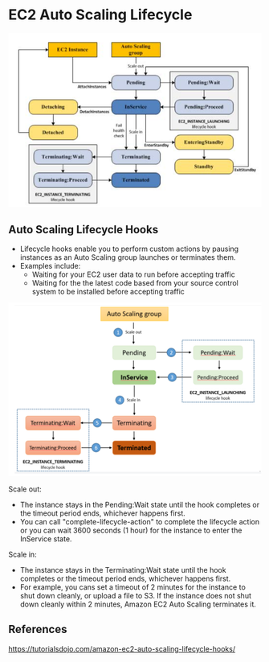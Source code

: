 # EC2 Auto Scaling Lifecycle 


![Alt text](images/lifecycle.png)


## Auto Scaling Lifecycle Hooks

- Lifecycle hooks enable you to perform custom actions by pausing instances as an Auto Scaling group launches or terminates them.
- Examples include:
    - Waiting for your EC2 user data to run before accepting traffic
    - Waiting for the the latest code based from your source control system to be installed before accepting traffic

![Alt text](images/lifecycle-hooks.png)

Scale out:
- The instance stays in the Pending:Wait state until the hook completes or the timeout period ends, whichever happens first.
- You can call "complete-lifecycle-action" to complete the lifecycle action or you can wait 3600 seconds (1 hour) for the instance to enter the InService state.

Scale in:
- The instance stays in the Terminating:Wait state until the hook completes or the timeout period ends, whichever happens first.
- For example, you cans set a timeout of 2 minutes for the instance to shut down cleanly, or upload a file to S3. If the instance does not shut down cleanly within 2 minutes, Amazon EC2 Auto Scaling terminates it.


## References

https://tutorialsdojo.com/amazon-ec2-auto-scaling-lifecycle-hooks/

